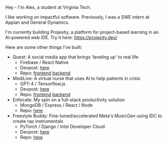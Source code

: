 Hey - I'm Alex, a student at Virginia Tech.

I like working on impactful software. Previously, I was a SWE intern at Appian and General Dynamics.

I'm currently building Projexity, a platform for project-based learning in an AI-powered web IDE. Try it here: https://projexity.dev/

Here are some other things I've built:
- Quest: A social media app that brings 'leveling up' to real life
  - Firebase / React Native
  - Devpost: [here](https://devpost.com/software/quest-4pho0a)
  - Repo: [frontend](https://github.com/aneil04/quest) [backend](https://github.com/avimahesh21/Quest-backend)
- MediLive: A virtual nurse that uses AI to help patients in crisis
  - GPT-4 / Tensorflow.js
  - Devpost: [here](https://devpost.com/software/medilive)
  - Repo: [frontend](https://github.com/avimahesh21/MediLive-frontend) [backend](https://github.com/avimahesh21/MediLive-backend)
- Enfocate: My spin on a full-stack productivity solution
  - MongoDB / Express / React / Node
  - Repo: [here](https://github.com/alexanderpeal/enfocate)
- Freestyle Buddy: Fine-tuned/accelerated Meta's MusicGen using IDC to create rap instrumentals
  - PyTorch / Django / Intel Developer Cloud
  - Devpost: [here](https://devpost.com/software/freestyle-buddy)
  - Repo: [here](https://github.com/alexanderpeal/freestyle-buddy)
